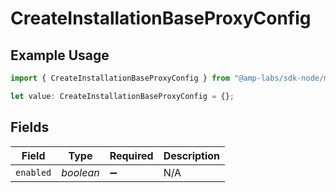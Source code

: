 # CreateInstallationBaseProxyConfig

## Example Usage

```typescript
import { CreateInstallationBaseProxyConfig } from "@amp-labs/sdk-node/models/operations";

let value: CreateInstallationBaseProxyConfig = {};
```

## Fields

| Field              | Type               | Required           | Description        |
| ------------------ | ------------------ | ------------------ | ------------------ |
| `enabled`          | *boolean*          | :heavy_minus_sign: | N/A                |